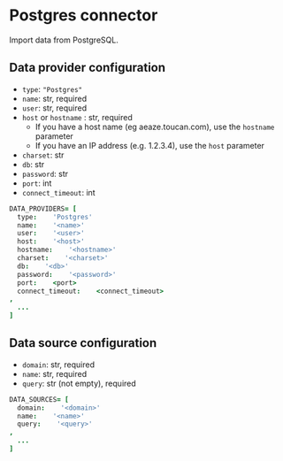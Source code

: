 # Postgres connector

Import data from PostgreSQL.

## Data provider configuration

* `type`: `"Postgres"`
* `name`: str, required
* `user`: str, required
* `host` or `hostname` : str, required
  - If you have a host name (eg aeaze.toucan.com), use the `hostname` parameter
  - If you have an IP address (e.g. 1.2.3.4), use the `host` parameter
* `charset`: str
* `db`: str
* `password`: str
* `port`: int
* `connect_timeout`: int

```coffee
DATA_PROVIDERS= [
  type:    'Postgres'
  name:    '<name>'
  user:    '<user>'
  host:    '<host>'
  hostname:    '<hostname>'
  charset:    '<charset>'
  db:    '<db>'
  password:    '<password>'
  port:    <port>
  connect_timeout:    <connect_timeout>
,
  ...
]
```


## Data source configuration

* `domain`: str, required
* `name`: str, required
* `query`: str (not empty), required

```coffee
DATA_SOURCES= [
  domain:    '<domain>'
  name:    '<name>'
  query:    '<query>'
,
  ...
]
```
